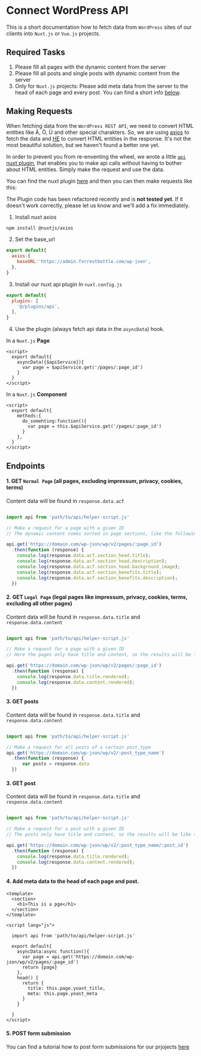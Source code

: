 # Connect WordPress API

This is a short documentation how to fetch data from `WordPress` sites of our clients into `Nuxt.js` or `Vue.js` projects.

## Required Tasks

1. Please fill all pages with the dynamic content from the server
2. Please fill all posts and single posts with dynamic content from the server
3. Only for `Nuxt.js` projects: Please add meta data from the server to the head of each page and every post. You can find a short info [below](#meta-data).

## Making Requests

When fetching data from the `WordPress REST API`, we need to convert HTML entities like Ä, Ö, Ü and other special charakters. 
So, we are using [axios](https://www.npmjs.com/package/axios) to fetch the data and [HE](https://www.npmjs.com/package/he) to convert HTML entities in the response. It's not the most beautiful solution, but we haven't found a better one yet.

In order to prevent you from re-enventing the wheel, we wrote a little [`api` nuxt plugin](https://github.com/Webhikers/wp-api-doc/blob/main/api.js), that enables you to make api calls without having to bother about HTML entities. Simply make the request and use the data.

You can find the nuxt plugin [here](https://github.com/Webhikers/wp-api-doc/blob/main/api.js) and then you can then make requests like this:

The Plugin code has been refactored recently and is **not tested yet**. If it doesn't work correctly, please let us know and we'll add a fix immediately.

1. Install nuxt axios
```bash
npm install @nuxtjs/axios
```

2. Set the base_url
```javascript
export default{
  axios:{
    baseURL:'https://admin.forrestbottle.com/wp-json',
  },
}
```

3. Install our nuxt api plugin
In `nuxt.config.js`
```javascript
export default{
  plugins: [
    '@/plugins/api',
  ],
}
```

4. Use the plugin (always fetch api data in the `asyncData`) hook.

In a `Nuxt.js` **Page**
```vue
<script>
  export default{
    asyncData({$apiService}){
      var page = $apiService.get('/pages/:page_id')
    }
  }
</script>
```

In a `Nuxt.js` **Component**
```vue
<script>
  export default{
    methods:{
      do_somehting:function(){
        var page = this.$apiService.get('/pages/:page_id')      
      }
    },
  }
</script>
```

## Endpoints

#### 1. GET `Normal Page` (all pages, excluding impressum, privacy, cookies, terms)

Content data will be found in `response.data.acf`

```javascript

import api from 'path/to/api/helper-script.js'

// Make a request for a page with a given ID
// The dynamic content comes sorted in page sections, like the following

api.get('https://domain.com/wp-json/wp/v2/pages/:page_id')
  .then(function (response) {
    console.log(response.data.acf.section_head.title);
    console.log(response.data.acf.section_head.description);
    console.log(response.data.acf.section_head.background_image);
    console.log(response.data.acf.section_benefits.title); 
    console.log(response.data.acf.section_benefits.description); 
  })
```

#### 2. GET `Legal Page` (legal pages like impressum, privacy, cookies, terms, excluding all other pages)

Content data will be found in `response.data.title` and `response.data.content`

```javascript

import api from 'path/to/api/helper-script.js'

// Make a request for a page with a given ID
// Here the pages only have title and content, so the results will be like the following

api.get('https://domain.com/wp-json/wp/v2/pages/:page_id')
  .then(function (response) {
    console.log(response.data.title.rendered);
    console.log(response.data.content.rendered);
  })
```

#### 3. GET posts

Content data will be found in `response.data.title` and `response.data.content`

```javascript

import api from 'path/to/api/helper-script.js'

// Make a request for all posts of a certain post_type
api.get('https://domain.com/wp-json/wp/v2/:post_type_name')
  .then(function (response) {
      var posts = response.data
  })
```

#### 3. GET post

Content data will be found in `response.data.title` and `response.data.content`

```javascript

import api from 'path/to/api/helper-script.js'

// Make a request for a post with a given ID
// The posts only have title and content, so the results will be like the following

api.get('https://domain.com/wp-json/wp/v2/:post_type_name/:post_id')
  .then(function (response) {
    console.log(response.data.title.rendered);
    console.log(response.data.content.rendered);
  })
```

<a name="meta-data"/>

#### 4. Add meta data to the head of each page and post. 

```vue
<template>
  <section>
    <h1>This is a pge</h1>
  </section>
</template>

<script lang="js">

  import api from 'path/to/api/helper-script.js'

  export default{
    asyncData:async function(){      
      var page = api.get('https://domain.com/wp-json/wp/v2/pages/:page_id')      
      return {page}      
    },
    head() {
      return {
        title: this.page.yoast_title,
        meta: this.page.yoast_meta
      }
    }

  }
</script>

```

#### 5. POST form submission

You can find a tutorial how to post form submissions for our prjojects [here](https://github.com/Webhikers/bootstrap-vue-cf7)
